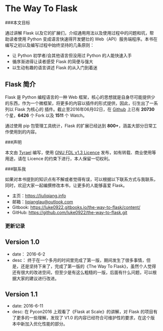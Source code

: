 The Way To Flask
=======

###本文目标

通过讲解 Flask 以及它的扩展们，介绍通用用法以及使用过程中的问题和坑，帮助读者使用 Python 变成语言快速得开发健壮的 Web（API）服务端程序。本书在编写之初以及编写过程中始终坚持的几条原则：

- 让 Python 初学者/会其他语言但没用过 Python 的人能快速入手
- 循序渐进得让读者感受 Flask 的简便与强大
- 以生动有趣的语言讲述 Flask 的从入门到着迷

## Flask 简介

Flask 是 Python 编程语言的一种 Web 框架，核心的思想就是自身尽可能提供少的东西，作为一个微框架，将更多的内容以插件的形式提供，因此，衍生出了一系列以 Flask 为核心的 插件。截止至2016年06月02日，在 [Github](https://github.com/pallets/flask) 上已有 **20730** 个星，**6426** 个 Fork 以及 **1511** 个 Watch。

通过使用 pip 包管理工具统计，Flask 的扩展已经达到 **800+**，涵盖大部分日常工作使用到的内容。

###声明

本文由 [Tyrael](https://liuliqiang.info) 编写，使用 [GNU FDL v1.3 Licence](http://www.gnu.org/licenses/fdl-1.3.html) 发布，如有转载、商业使用等用途，请在 Licence 的约束下进行，本人保留一切权利。

###联系我

如果对本书提到的知识点有不解或者觉得有误，可以根据以下联系方式与我联系，同时，欢迎大家一起编撰修改本书，让更多的人能够喜爱 Flask。

- 主页：https://liuliqiang.info
- 邮箱：liqianglau@outlook.com
- Gitbook: https://luke0922.gitbooks.io/the-way-to-flask/content/
- GitHub: https://github.com/luke0922/the-way-to-flask.git

### 更新记录

## Version 1.0

- date： 2016-6-2
- desc： 终于在一个多月的时间里完成了第一版，期间发生了很多事情，但是，还是坚持下来了，完成了第一版的《The Way To Flask》，虽然个人觉得还有很大的改进空间，但至少是有这么粗糙的一版，后面有什么问题，可以根据大家的建议进行改进。

## Version 1.1
- date: 2016-6-11
- desc: 在 Pycon2016 上观看了《Flask at Scale》的讲解，对 Flask 的项目有了更多的一些理解，发现了 V1.0 的内容已经符合可维护性的要求，在这个版本中新加入优化性能的部分。
